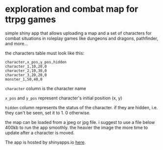 # exploration and combat map for ttrpg games

simple shiny app that allows uploading a map and a set of characters for combat situations in roleplay games like dungeons and dragons, pathfinder, and more...

the characters table must look like this:

```
character,x_pos,y_pos,hidden
character_1,10,20,0
character_2,10,30,0
character_3,20,20,0
monster_1,50,40,0
```
`character` column is the character name

`x_pos` and `y_pos` represent character's initial position (x, y)

`hidden` column represents the status of the character. if they are hidden, i.e. they can't be seen, set it to 1. 0 otherwise.

the map can be loaded from a jpeg or jpg file. i suggest to use a file below 400kb to run the app smoothly. the heavier the image the more time to update after a character is moved.

The app is hosted by shinyapps.io [here](https://gabrit.shinyapps.io/rpg_exploration/).
